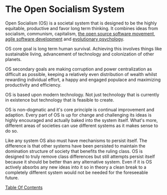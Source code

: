 # The Open Socialism System

Open Socialism (OS) is a societal system that is designed to be the highly equitable, productive and favor long term thinking. It combines ideas from socialism, communism, capitalism, [the open source software movement](https://en.wikipedia.org/wiki/Open-source_movement), [agile software development](https://en.wikipedia.org/wiki/Agile_software_development) and [evolutionary psychology](https://en.wikipedia.org/wiki/Evolutionary_psychology).

OS core goal is long term human survival. Achieving this involves things like sustainable living, advancement of technology and colonization of other planets.

OS secondary goals are making corruption and power centralization as difficult as possible, keeping a relatively even distribution of wealth whilst rewarding individual effort, a happy and engaged populace and maximizing productivity and efficiency.  

OS is based upon modern technology. Not just technology that is currently in existence but technology that is feasible to create.

OS is non-dogmatic and it's core principle is continual improvement and adaption. Every part of OS is up for change and challenging its ideas is highly encouraged and actually baked into the system itself. What's more, different areas of societies can use different systems as it makes sense to do so.

Like any system OS also must have mechanisms to persist itself. The difference is that other systems have been persisted to maintain the domination structure of society that benefits the ruling class. OS is designed to truly remove class differences but still attempts persist itself because it should be better than any alternative system. Even if it is OS actively absorbs any new ideas into it so in theory a clean break to a completely different system would not be needed for the foreseeable future.

[Table Of Contents](table-of-contents.md)
